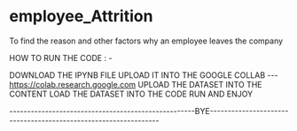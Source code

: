 # employee_Attrition
To find the reason and other factors why an employee leaves the company 


HOW TO RUN THE CODE : - 

DOWNLOAD THE IPYNB FILE 
UPLOAD IT INTO THE GOOGLE COLLAB --- https://colab.research.google.com
UPLOAD THE DATASET INTO THE CONTENT 
LOAD THE DATASET INTO THE CODE
RUN AND ENJOY



----------------------------------------------------BYE----------------------------------------------------------------
